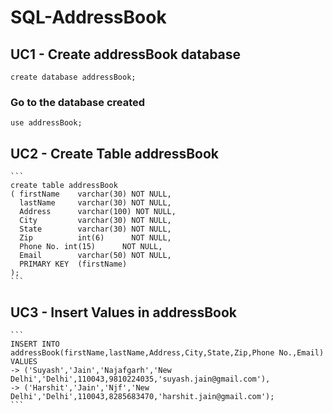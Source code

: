 # SQL-AddressBook 
## UC1 - Create addressBook database 
```create database addressBook;```

### Go to the database created
```use addressBook;```

## UC2 - Create Table addressBook
    ``` 
    create table addressBook
    ( firstName    varchar(30) NOT NULL,
      lastName     varchar(30) NOT NULL,
      Address      varchar(100) NOT NULL,
      City         varchar(30) NOT NULL,
      State        varchar(30) NOT NULL,
      Zip          int(6)      NOT NULL,
      Phone No. int(15)      NOT NULL,
      Email        varchar(50) NOT NULL,
      PRIMARY KEY  (firstName)
    );
    ```
    
## UC3 - Insert Values in addressBook
    ```
    INSERT INTO addressBook(firstName,lastName,Address,City,State,Zip,Phone No.,Email) VALUES
    -> ('Suyash','Jain','Najafgarh','New Delhi','Delhi',110043,9810224035,'suyash.jain@gmail.com'),
    -> ('Harshit','Jain','Njf','New Delhi','Delhi',110043,8285683470,'harshit.jain@gmail.com');        
    ```
